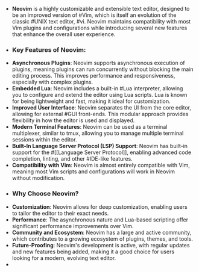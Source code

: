 - **Neovim** is a highly customizable and extensible text editor, designed to be an improved version of #Vim, which is itself an evolution of the classic #UNIX text editor, #vi. Neovim maintains compatibility with most Vim plugins and configurations while introducing several new features that enhance the overall user experience.
- ### Key Features of Neovim:
- **Asynchronous Plugins**: Neovim supports asynchronous execution of plugins, meaning plugins can run concurrently without blocking the main editing process. This improves performance and responsiveness, especially with complex plugins.
- **Embedded Lua**: Neovim includes a built-in #Lua interpreter, allowing you to configure and extend the editor using Lua scripts. Lua is known for being lightweight and fast, making it ideal for customization.
- **Improved User Interface**: Neovim separates the UI from the core editor, allowing for external #GUI front-ends. This modular approach provides flexibility in how the editor is used and displayed.
- **Modern Terminal Features**: Neovim can be used as a terminal multiplexer, similar to tmux, allowing you to manage multiple terminal sessions within the editor.
- **Built-In Language Server Protocol (LSP) Support**: Neovim has built-in support for the #[[Language Server Protocol]], enabling advanced code completion, linting, and other #IDE-like features.
- **Compatibility with Vim**: Neovim is almost entirely compatible with Vim, meaning most Vim scripts and configurations will work in Neovim without modification.
- ### Why Choose Neovim?
- **Customization**: Neovim allows for deep customization, enabling users to tailor the editor to their exact needs.
- **Performance**: The asynchronous nature and Lua-based scripting offer significant performance improvements over Vim.
- **Community and Ecosystem**: Neovim has a large and active community, which contributes to a growing ecosystem of plugins, themes, and tools.
- **Future-Proofing**: Neovim's development is active, with regular updates and new features being added, making it a good choice for users looking for a modern, evolving text editor.
-